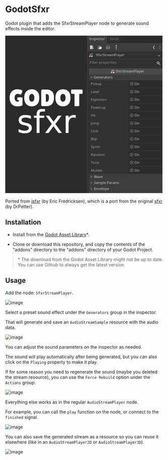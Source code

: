 # GodotSfxr

Godot plugin that adds the SfxrStreamPlayer node to generate sound effects inside the editor.

![SfxrStreamPlayer Node](images/icon_big.png)

Ported from [jsfxr](https://sfxr.me/) (by Eric Fredricksen), which is a port from the original [sfxr](https://www.drpetter.se/project_sfxr.html) (by DrPetter).

## Installation

- Install from the [Godot Asset Library](https://godotengine.org/asset-library/asset/1195)*.

- Clone or download this repository, and copy the contents of the "addons" directory to the "addons" directory of your Godot Project.

> \* The download from the Godot Asset Library might not be up to date. You can use Github to always get the latest version.

## Usage

Add the node: ``SfxrStreamPlayer``.

![image](https://user-images.githubusercontent.com/8657959/152902270-77ed5d3d-d1a3-4efc-8907-83d5a0313f8c.png)

Select a preset sound effect under the ``Generators`` group in the inspector.

That will generate and save an ``AudioStreamSample`` resource with the audio data.

![image](https://user-images.githubusercontent.com/8657959/152902343-408276c1-dc8a-49d1-bdd6-e6de5fd4138d.png)

You can adjust the sound parameters on the inspector as needed.

The sound will play automatically after being generated, but you can also click on the ``Playing`` property to make it play.

If for some reason you need to regenerate the sound (maybe you deleted the stream resource), you can use the ``Force Rebuild`` option under the ``Actions`` group.

![image](https://user-images.githubusercontent.com/8657959/152902707-267a9be9-02a9-43b7-8f9b-73641474c8b3.png)

Everything else works as in the regular ``AudioStreamPlayer`` node.

For example, you can call the ``play`` function on the node, or connect to the ``finished`` signal.

![image](https://user-images.githubusercontent.com/8657959/152903349-cb60ba13-e2b3-456f-b741-61550a78dde4.png)

You can also save the generated stream as a resource so you can reuse it elsewhere (like in an ``AudioStreamPlayer2D`` or ``AudioStreamPlayer3D``).

![image](https://user-images.githubusercontent.com/8657959/152903898-adb61ed0-27bf-422c-8606-5bae131588be.png)
